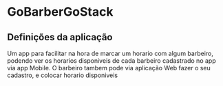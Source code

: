 # GoBarberGoStack
  ## Definições da aplicação

  Um app para facilitar na hora de marcar um horario com algum barbeiro, podendo ver os horarios disponiveis de cada barbeiro cadastrado no app via app Mobile.
  O barbeiro tambem pode via aplicação Web fazer o seu cadastro, e colocar horario disponiveis

  

